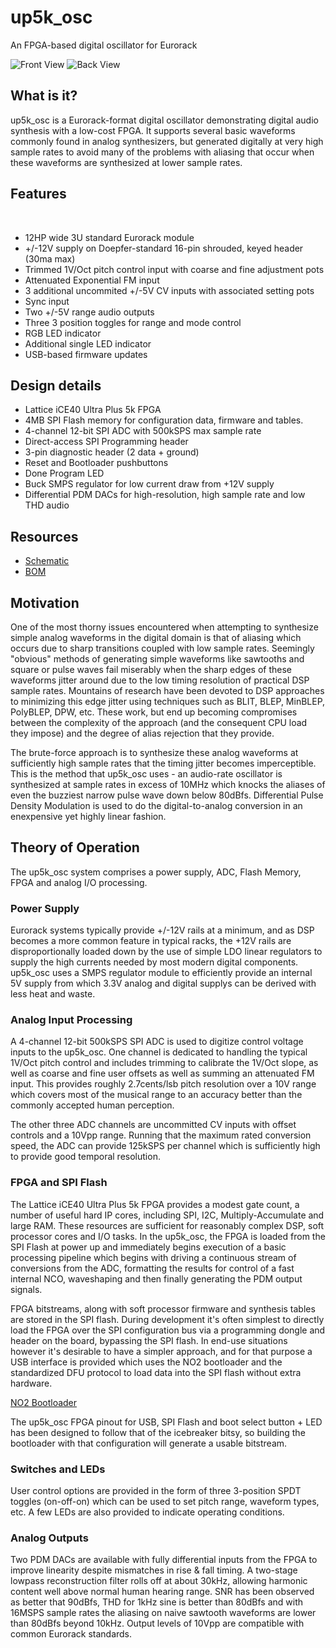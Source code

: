 # up5k_osc
An FPGA-based digital oscillator for Eurorack

![Front View](doc/front.jpg)
![Back View](doc/back.jpg)

## What is it?
up5k_osc is a Eurorack-format digital oscillator demonstrating digital
audio synthesis with a low-cost FPGA. It supports several basic waveforms
commonly found in analog synthesizers, but generated digitally at very high
sample rates to avoid many of the problems with aliasing that occur when
these waveforms are synthesized at lower sample rates.

## Features
​
* 12HP wide 3U standard Eurorack module
* +/-12V supply on Doepfer-standard 16-pin shrouded, keyed header (30ma max)
* Trimmed 1V/Oct pitch control input with coarse and fine adjustment pots
* Attenuated Exponential FM input
* 3 additional uncommited +/-5V CV inputs with associated setting pots
* Sync input
* Two +/-5V range audio outputs
* Three 3 position toggles for range and mode control
* RGB LED indicator
* Additional single LED indicator
* USB-based firmware updates

## Design details
* Lattice iCE40 Ultra Plus 5k FPGA
* 4MB SPI Flash memory for configuration data, firmware and tables.
* 4-channel 12-bit SPI ADC with 500kSPS max sample rate
* Direct-access SPI Programming header
* 3-pin diagnostic header (2 data + ground)
* Reset and Bootloader pushbuttons
* Done Program LED
* Buck SMPS regulator for low current draw from +12V supply
* Differential PDM DACs for high-resolution, high sample rate and low THD audio

## Resources
* [Schematic](docs/up5k_osc_schematic.pdf)
* [BOM](docs/up5k_osc_bom.ods)

## Motivation
One of the most thorny issues encountered when attempting to synthesize simple
analog waveforms in the digital domain is that of aliasing which occurs due
to sharp transitions coupled with low sample rates. Seemingly "obvious" methods
of generating simple waveforms like sawtooths and square or pulse waves fail
miserably when the sharp edges of these waveforms jitter around due to the low
timing resolution of practical DSP sample rates. Mountains of research have been
devoted to DSP approaches to minimizing this edge jitter using techniques such
as BLIT, BLEP, MinBLEP, PolyBLEP, DPW, etc. These work, but end up becoming
compromises between the complexity of the approach (and the consequent CPU load
they impose) and the degree of alias rejection that they provide.

The brute-force approach is to synthesize these analog waveforms at sufficiently
high sample rates that the timing jitter becomes imperceptible. This is the
method that up5k_osc uses - an audio-rate oscillator is synthesized at sample
rates in excess of 10MHz which knocks the aliases of even the buzziest narrow
pulse wave down below 80dBfs. Differential Pulse Density Modulation is used to
do the digital-to-analog conversion in an enexpensive yet highly linear fashion.

## Theory of Operation
The up5k_osc system comprises a power supply, ADC, Flash Memory, FPGA and analog
I/O processing. 

### Power Supply
Eurorack systems typically provide +/-12V rails at a minimum, and as DSP becomes
a more common feature in typical racks, the +12V rails are disproportionally
loaded down by the use of simple LDO linear regulators to supply the high currents
needed by most modern digital components. up5k_osc uses a SMPS regulator module
to efficiently provide an internal 5V supply from which 3.3V analog and digital
supplys can be derived with less heat and waste.

### Analog Input Processing
A 4-channel 12-bit 500kSPS SPI ADC is used to digitize control voltage inputs
to the up5k_osc. One channel is dedicated to handling the typical 1V/Oct pitch
control and includes trimming to calibrate the 1V/Oct slope, as well as coarse
and fine user offsets as well as summing an attenuated FM input. This provides
roughly 2.7cents/lsb pitch resolution over a 10V range which covers most of
the musical range to an accuracy better than the commonly accepted human
perception.

The other three ADC channels are uncommitted CV inputs with offset controls and
a 10Vpp range. Running that the maximum rated conversion speed, the ADC can
provide 125kSPS per channel which is sufficiently high to provide good temporal
resolution.

### FPGA and SPI Flash
The Lattice iCE40 Ultra Plus 5k FPGA provides a modest gate count, a number of
useful hard IP cores, including SPI, I2C, Multiply-Accumulate and large RAM.
These resources are sufficient for reasonably complex DSP, soft processor cores
and I/O tasks. In the up5k_osc, the FPGA is loaded from the SPI Flash at power
up and immediately begins execution of a basic processing pipeline which begins
with driving a continuous stream of conversions from the ADC, formatting the
results for control of a fast internal NCO, waveshaping and then finally
generating the PDM output signals.

FPGA bitstreams, along with soft processor firmware and synthesis tables are
stored in the SPI flash. During development it's often simplest to directly load
the FPGA over the SPI configuration bus via a programming dongle and header on
the board, bypassing the SPI flash. In end-use situations however it's desirable
to have a simpler approach, and for that purpose a USB interface is provided
which uses the NO2 bootloader and the standardized DFU protocol to load data
into the SPI flash without extra hardware.

[NO2 Bootloader](https://github.com/no2fpga/no2bootloader)

The up5k_osc FPGA pinout for USB, SPI Flash and boot select button + LED has
been designed to follow that of the icebreaker bitsy, so building the
bootloader with that configuration will generate a usable bitstream.

### Switches and LEDs
User control options are provided in the form of three 3-position SPDT toggles
(on-off-on) which can be used to set pitch range, waveform types, etc. A few
LEDs are also provided to indicate operating conditions.

### Analog Outputs
Two PDM DACs are available with fully differential inputs from the FPGA to
improve linearity despite mismatches in rise & fall timing. A two-stage
lowpass reconstruction filter rolls off at about 30kHz, allowing harmonic
content well above normal human hearing range. SNR has been observed as better
that 90dBfs, THD for 1kHz sine is better than 80dBfs and with 16MSPS sample
rates the aliasing on naive sawtooth waveforms are lower than 80dBfs beyond
10kHz. Output levels of 10Vpp are compatible with common Eurorack standards.

